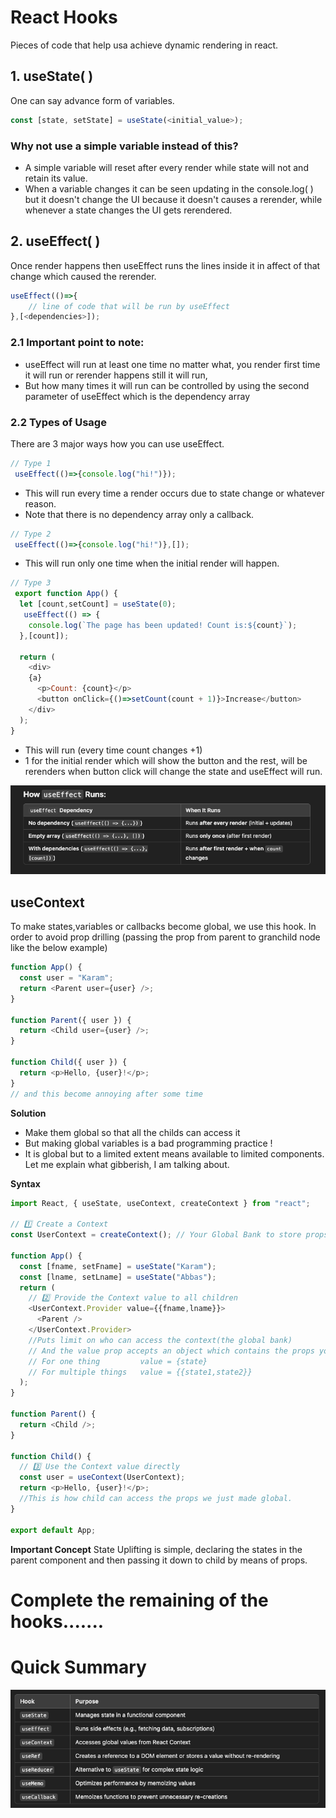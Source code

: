 # React Hooks
Pieces of code that help usa achieve dynamic rendering in react.
## 1. useState( )
One can say advance form of variables.
```javascript
const [state, setState] = useState(<initial_value>);
```
### Why not use a simple variable instead of this?
- A simple variable will reset after every render while state will not and retain its value.
- When a variable changes it can be seen updating in the console.log( ) but it doesn't change the UI because it doesn't causes a rerender, while whenever a state changes the UI gets rerendered.

## 2. useEffect( )
Once render happens then useEffect runs the lines inside it in affect of that change which caused the rerender.
```javascript
useEffect(()=>{
    // line of code that will be run by useEffect
},[<dependencies>]);
```
### 2.1 Important point to note:
- useEffect will run at least one time no matter what, you render first time it will run or rerender happens still it will run, 
- But how many times it will run can be controlled by using the second parameter of useEffect which is the dependency array
### 2.2 Types of Usage
There are 3 major ways how you can use useEffect.
```javascript
// Type 1
 useEffect(()=>{console.log("hi!")});
```
- This will run every time a render occurs due to state change or whatever reason.
- Note that there is no dependency array only a callback.

```javascript
// Type 2
 useEffect(()=>{console.log("hi!")},[]);
```
- This will run only one time when the initial render will happen.
  
```javascript
// Type 3
 export function App() {
  let [count,setCount] = useState(0);
   useEffect(() => {
    console.log(`The page has been updated! Count is:${count}`);
  },[count]);

  return (
    <div>
    {a}
      <p>Count: {count}</p>
      <button onClick={()=>setCount(count + 1)}>Increase</button>
    </div>
  );
}
```
- This will run (every time count changes +1)
- 1 for the initial render which will show the button and the rest, will be rerenders when button click will change the state and useEffect will run.

![alt text](image.png)

## useContext
To make states,variables or callbacks become global, we use this hook. In order to avoid prop drilling (passing the prop from parent to granchild node like the below example)
```javascript
function App() {
  const user = "Karam";
  return <Parent user={user} />;
}

function Parent({ user }) {
  return <Child user={user} />;
}

function Child({ user }) {
  return <p>Hello, {user}!</p>;
}
// and this become annoying after some time 
```
**Solution**
- Make them global so that all the childs can access it
- But making global variables is a bad programming practice !
- It is global but to a limited extent means available to limited components. Let me explain what gibberish, I am talking about.
  
**Syntax**
```javascript
import React, { useState, useContext, createContext } from "react";

// 1️⃣ Create a Context
const UserContext = createContext(); // Your Global Bank to store props

function App() {
  const [fname, setFname] = useState("Karam");
  const [lname, setLname] = useState("Abbas");
  return (
    // 2️⃣ Provide the Context value to all children
    <UserContext.Provider value={{fname,lname}}>
      <Parent />
    </UserContext.Provider>
    //Puts limit on who can access the context(the global bank)
    // And the value prop accepts an object which contains the props you want to make global
    // For one thing         value = {state}
    // For multiple things   value = {{state1,state2}}
  );
}

function Parent() {
  return <Child />;
}

function Child() {
  // 3️⃣ Use the Context value directly
  const user = useContext(UserContext);
  return <p>Hello, {user}!</p>;
  //This is how child can access the props we just made global.
}

export default App;
```

**Important Concept**
State Uplifting is simple, declaring the states in the parent component and then passing it down to child by means of props.




# Complete the remaining of the hooks.......



# Quick Summary

![alt text](image-1.png)